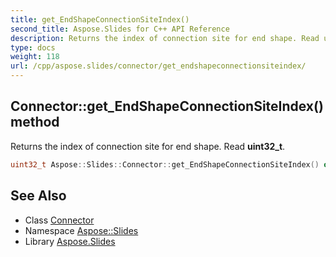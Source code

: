 ```yaml
---
title: get_EndShapeConnectionSiteIndex()
second_title: Aspose.Slides for C++ API Reference
description: Returns the index of connection site for end shape. Read uint32_t.
type: docs
weight: 118
url: /cpp/aspose.slides/connector/get_endshapeconnectionsiteindex/
---
```

## Connector::get_EndShapeConnectionSiteIndex() method


Returns the index of connection site for end shape. Read **uint32_t**.

```cpp
uint32_t Aspose::Slides::Connector::get_EndShapeConnectionSiteIndex() override
```


## See Also

* Class [Connector](./)
* Namespace [Aspose::Slides](../)
* Library [Aspose.Slides](../../)